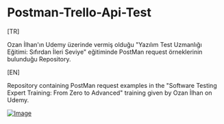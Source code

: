 # Postman-Trello-Api-Test

[TR]

Ozan İlhan'ın Udemy üzerinde vermiş olduğu "Yazılım Test Uzmanlığı Eğitimi: Sıfırdan İleri Seviye" eğitiminde PostMan request örneklerinin bulunduğu Repository.

[EN]

Repository containing PostMan request examples in the "Software Testing Expert Training: From Zero to Advanced" training given by Ozan İlhan on Udemy.

[![Image](https://i.hizliresim.com/4plqadd.JPG)](https://hizliresim.com/4plqadd)
